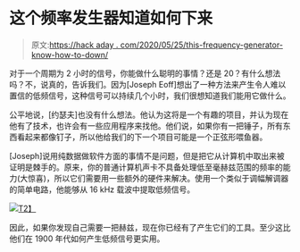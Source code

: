 # 这个频率发生器知道如何下来

> 原文:[https://hack aday . com/2020/05/25/this-frequency-generator-know-how-to-down/](https://hackaday.com/2020/05/25/this-frequency-generator-knows-how-to-get-down/)

对于一个周期为 2 小时的信号，你能做什么聪明的事情？还是 20？有什么想法吗？不，说真的，告诉我们。因为[Joseph Eoff]想出了一种方法来产生令人难以置信的低频信号，这种信号可以持续几个小时，我们很想知道我们能用它做什么。

公平地说，[约瑟夫]也没有什么想法。他认为这将是一个有趣的项目，并认为现在他有了技术，也许会有一些应用程序来找他。他们说，如果你有一把锤子，所有东西看起来都像钉子，所以他给我们的下一个项目可能是一个正弦形喂鱼器。

[Joseph]说用纯数据做软件方面的事情不是问题，但是把它从计算机中取出来被证明是棘手的。原来，你的普通计算机声卡不具备处理低至毫赫兹范围的频率的能力(大惊喜)，所以它们需要用一些额外的硬件来解决。使用一个类似于调幅解调器的简单电路，他能够从 16 kHz 载波中提取低频信号。

[![](../Images/d0709b1b64e464ad454c968873342c54.png)T2】](https://hackaday.com/wp-content/uploads/2020/05/elfgen_detail.png)

因此，如果你发现自己需要一把赫兹，现在你已经有了产生它们的工具。至少这比他们在 1900 年代如何产生低频信号更实用。
